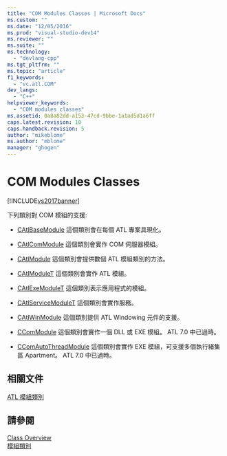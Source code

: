 ```yaml
---
title: "COM Modules Classes | Microsoft Docs"
ms.custom: ""
ms.date: "12/05/2016"
ms.prod: "visual-studio-dev14"
ms.reviewer: ""
ms.suite: ""
ms.technology: 
  - "devlang-cpp"
ms.tgt_pltfrm: ""
ms.topic: "article"
f1_keywords: 
  - "vc.atl.COM"
dev_langs: 
  - "C++"
helpviewer_keywords: 
  - "COM modules classes"
ms.assetid: 0a8a82dd-a153-47cd-9bbe-1a1ad5d1a6ff
caps.latest.revision: 10
caps.handback.revision: 5
author: "mikeblome"
ms.author: "mblome"
manager: "ghogen"
---
```

# COM Modules Classes
[!INCLUDE[vs2017banner](../assembler/inline/includes/vs2017banner.md)]

下列類別對 COM 模組的支援:  
  
-   [CAtlBaseModule](../atl/reference/catlbasemodule-class.md) 這個類別會在每個 ATL 專案具現化。  
  
-   [CAtlComModule](../atl/reference/catlcommodule-class.md) 這個類別會實作 COM 伺服器模組。  
  
-   [CAtlModule](../atl/reference/catlmodule-class.md) 這個類別會提供數個 ATL 模組類別的方法。  
  
-   [CAtlModuleT](../atl/reference/catlmodulet-class.md) 這個類別會實作 ATL 模組。  
  
-   [CAtlExeModuleT](../atl/reference/catlexemodulet-class.md) 這個類別表示應用程式的模組。  
  
-   [CAtlServiceModuleT](../atl/reference/catlservicemodulet-class.md) 這個類別會實作服務。  
  
-   [CAtlWinModule](../atl/reference/catlwinmodule-class.md) 這個類別提供 ATL Windowing 元件的支援。  
  
-   [CComModule](../atl/reference/ccommodule-class.md) 這個類別會實作一個 DLL 或 EXE 模組。  ATL 7.0 中已過時。  
  
-   [CComAutoThreadModule](../atl/reference/ccomautothreadmodule-class.md) 這個類別會實作 EXE 模組，可支援多個執行緒集區 Apartment。  ATL 7.0 中已過時。  
  
## 相關文件  
 [ATL 模組類別](../atl/atl-module-classes.md)  
  
## 請參閱  
 [Class Overview](../atl/atl-class-overview.md)   
 [模組類別](../atl/atl-module-classes.md)